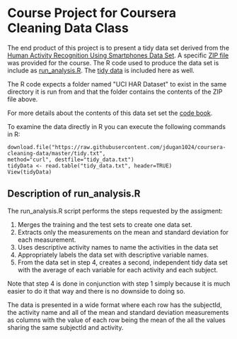 # Course Project for Coursera Cleaning Data Class

The end product of this project is to present a tidy data set derived from the 
[Human Activity Recognition Using Smartphones Data Set](http://archive.ics.uci.edu/ml/datasets/Human+Activity+Recognition+Using+Smartphones).
A specific [ZIP file](https://d396qusza40orc.cloudfront.net/getdata%2Fprojectfiles%2FUCI%20HAR%20Dataset.zip) was provided for the course.
The R code used to produce the data set is include as [run_analysis.R](run_analysis.R). The [tidy data](tidy.txt) is included here as well.

The R code expects a folder named "UCI HAR Dataset" to exist in the same
directory it is run from and that the folder contains the contents of the ZIP
file above.

For more details about the contents of this data set set the [code book](CodeBook.md).

To examine the data directly in R you can execute the following commands in R:

```
download.file("https://raw.githubusercontent.com/jdugan1024/coursera-cleaning-data/master/tidy.txt",
method="curl", destfile="tidy_data.txt")
tidyData <- read.table("tidy_data.txt", header=TRUE)
View(tidyData)
```

## Description of run_analysis.R

The run_analysis.R script performs the steps requested by the assigment:

1. Merges the training and the test sets to create one data set.
2. Extracts only the measurements on the mean and standard deviation for each measurement. 
3. Uses descriptive activity names to name the activities in the data set
4. Appropriately labels the data set with descriptive variable names. 
5. From the data set in step 4, creates a second, independent tidy data set with the average of each variable for each activity and each subject.

Note that step 4 is done in conjunction with step 1 simply because it is much
easier to do it that way and there is no downside to doing so.

The data is presented in a wide format where each row has the subjectId, the
activity name and all of the mean and standard deviation measurements as
columns with the value of each row being the mean of the all the values
sharing the same subjectId and activity.
